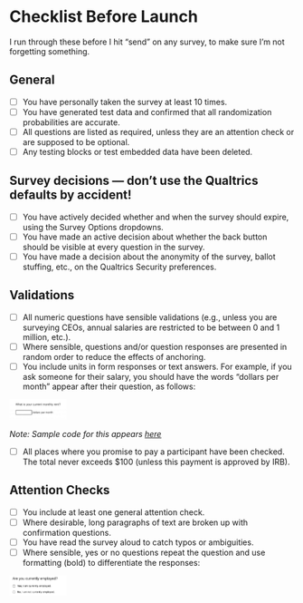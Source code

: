 # Checklist Before Launch

I run through these before I hit “send” on any survey, to make sure I’m not forgetting something. 

## General 
- [ ] You have personally taken the survey at least 10 times. 
- [ ] You have generated test data and confirmed that all randomization probabilities are accurate. 
- [ ] All questions are listed as required, unless they are an attention check or are supposed to be optional. 
- [ ] Any testing blocks or test embedded data have been deleted. 

## Survey decisions — don’t use the Qualtrics defaults by accident! 
- [ ] You have actively decided whether and when the survey should expire, using the Survey Options dropdowns. 
- [ ] You have made an active decision about whether the back button should be visible at every question in the survey. 
- [ ] You have made a decision about the anonymity of the survey, ballot stuffing, etc., on the Qualtrics Security preferences. 

## Validations
- [ ] All numeric questions have sensible validations (e.g., unless you are surveying CEOs, annual salaries are restricted to be between 0 and 1 million, etc.). 
- [ ] Where sensible, questions and/or question responses are presented in random order to reduce the effects of anchoring. 
- [ ] You include units in form responses or text answers. For example, if you ask someone for their salary, you should have the words “dollars per month” appear after their question, as follows: 

<img src="/q-js/screenshots-for-readme/rent_units.png" alt="Rent with units" style="width:20%;"> 

*Note: Sample code for this appears [here](/q-js/units.js)* 

- [ ] All places where you promise to pay a participant have been checked. The total never exceeds $100 (unless this payment is approved by IRB). 

## Attention Checks 
- [ ] You include at least one general attention check. 
- [ ] Where desirable, long paragraphs of text are broken up with confirmation questions. 
- [ ] You have read the survey aloud to catch typos or ambiguities. 
- [ ] Where sensible, yes or no questions repeat the question and use formatting (bold) to differentiate the responses: 
<img src="/q-js/screenshots-for-readme/bf.png" alt="Bolding" style="width:20%;">

